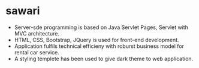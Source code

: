 # sawari
- Server-sde programming is based on Java Servlet Pages, Servlet with MVC architecture.
- HTML, CSS, Bootstrap, JQuery is used for front-end development.
- Application fulfils technical efficieny with roburst business model for rental car service.
- A styling templete has been used to give dark theme to web application.

